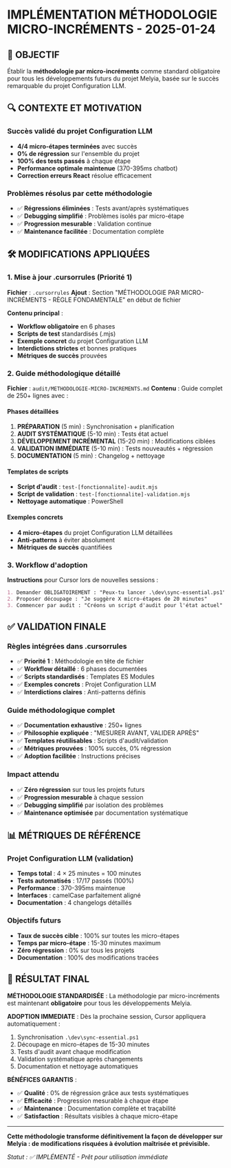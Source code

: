 # IMPLÉMENTATION MÉTHODOLOGIE MICRO-INCRÉMENTS - 2025-01-24

## 🎯 OBJECTIF

Établir la **méthodologie par micro-incréments** comme standard obligatoire pour tous les développements futurs du projet Melyia, basée sur le succès remarquable du projet Configuration LLM.

## 🔍 CONTEXTE ET MOTIVATION

### Succès validé du projet Configuration LLM

- **4/4 micro-étapes terminées** avec succès
- **0% de régression** sur l'ensemble du projet
- **100% des tests passés** à chaque étape
- **Performance optimale maintenue** (370-395ms chatbot)
- **Correction erreurs React** résolue efficacement

### Problèmes résolus par cette méthodologie

- ✅ **Régressions éliminées** : Tests avant/après systématiques
- ✅ **Debugging simplifié** : Problèmes isolés par micro-étape
- ✅ **Progression mesurable** : Validation continue
- ✅ **Maintenance facilitée** : Documentation complète

## 🛠️ MODIFICATIONS APPLIQUÉES

### 1. Mise à jour .cursorrules (Priorité 1)

**Fichier** : `.cursorrules`
**Ajout** : Section "MÉTHODOLOGIE PAR MICRO-INCRÉMENTS - RÈGLE FONDAMENTALE" en début de fichier

**Contenu principal** :

- **Workflow obligatoire** en 6 phases
- **Scripts de test** standardisés (.mjs)
- **Exemple concret** du projet Configuration LLM
- **Interdictions strictes** et bonnes pratiques
- **Métriques de succès** prouvées

### 2. Guide méthodologique détaillé

**Fichier** : `audit/METHODOLOGIE-MICRO-INCREMENTS.md`
**Contenu** : Guide complet de 250+ lignes avec :

#### Phases détaillées

1. **PRÉPARATION** (5 min) : Synchronisation + planification
2. **AUDIT SYSTÉMATIQUE** (5-10 min) : Tests état actuel
3. **DÉVELOPPEMENT INCRÉMENTAL** (15-20 min) : Modifications ciblées
4. **VALIDATION IMMÉDIATE** (5-10 min) : Tests nouveautés + régression
5. **DOCUMENTATION** (5 min) : Changelog + nettoyage

#### Templates de scripts

- **Script d'audit** : `test-[fonctionnalite]-audit.mjs`
- **Script de validation** : `test-[fonctionnalite]-validation.mjs`
- **Nettoyage automatique** : PowerShell

#### Exemples concrets

- **4 micro-étapes** du projet Configuration LLM détaillées
- **Anti-patterns** à éviter absolument
- **Métriques de succès** quantifiées

### 3. Workflow d'adoption

**Instructions** pour Cursor lors de nouvelles sessions :

```markdown
1. Demander OBLIGATOIREMENT : "Peux-tu lancer .\dev\sync-essential.ps1"
2. Proposer découpage : "Je suggère X micro-étapes de 20 minutes"
3. Commencer par audit : "Créons un script d'audit pour l'état actuel"
```

## ✅ VALIDATION FINALE

### Règles intégrées dans .cursorrules

- ✅ **Priorité 1** : Méthodologie en tête de fichier
- ✅ **Workflow détaillé** : 6 phases documentées
- ✅ **Scripts standardisés** : Templates ES Modules
- ✅ **Exemples concrets** : Projet Configuration LLM
- ✅ **Interdictions claires** : Anti-patterns définis

### Guide méthodologique complet

- ✅ **Documentation exhaustive** : 250+ lignes
- ✅ **Philosophie expliquée** : "MESURER AVANT, VALIDER APRÈS"
- ✅ **Templates réutilisables** : Scripts d'audit/validation
- ✅ **Métriques prouvées** : 100% succès, 0% régression
- ✅ **Adoption facilitée** : Instructions précises

### Impact attendu

- ✅ **Zéro régression** sur tous les projets futurs
- ✅ **Progression mesurable** à chaque session
- ✅ **Debugging simplifié** par isolation des problèmes
- ✅ **Maintenance optimisée** par documentation systématique

## 📊 MÉTRIQUES DE RÉFÉRENCE

### Projet Configuration LLM (validation)

- **Temps total** : 4 × 25 minutes = 100 minutes
- **Tests automatisés** : 17/17 passés (100%)
- **Performance** : 370-395ms maintenue
- **Interfaces** : camelCase parfaitement aligné
- **Documentation** : 4 changelogs détaillés

### Objectifs futurs

- **Taux de succès cible** : 100% sur toutes les micro-étapes
- **Temps par micro-étape** : 15-30 minutes maximum
- **Zéro régression** : 0% sur tous les projets
- **Documentation** : 100% des modifications tracées

## 🎯 RÉSULTAT FINAL

**MÉTHODOLOGIE STANDARDISÉE** : La méthodologie par micro-incréments est maintenant **obligatoire** pour tous les développements Melyia.

**ADOPTION IMMEDIATE** : Dès la prochaine session, Cursor appliquera automatiquement :

1. Synchronisation `.\dev\sync-essential.ps1`
2. Découpage en micro-étapes de 15-30 minutes
3. Tests d'audit avant chaque modification
4. Validation systématique après changements
5. Documentation et nettoyage automatiques

**BÉNÉFICES GARANTIS** :

- ✅ **Qualité** : 0% de régression grâce aux tests systématiques
- ✅ **Efficacité** : Progression mesurable à chaque étape
- ✅ **Maintenance** : Documentation complète et traçabilité
- ✅ **Satisfaction** : Résultats visibles à chaque micro-étape

---

**Cette méthodologie transforme définitivement la façon de développer sur Melyia : de modifications risquées à évolution maîtrisée et prévisible.**

_Statut : ✅ IMPLÉMENTÉ - Prêt pour utilisation immédiate_
